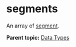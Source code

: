 # segments

An array of [segment](r_segment.md#).

**Parent topic:** [Data Types](../data_types/c_data_types.md)


